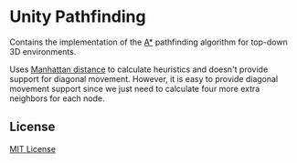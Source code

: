 # Unity Pathfinding

Contains the implementation of the [A*](https://en.wikipedia.org/wiki/A*_search_algorithm) pathfinding algorithm for
top-down 3D environments.

Uses [Manhattan distance](https://xlinux.nist.gov/dads/HTML/manhattanDistance.html) to calculate heuristics and doesn't provide support for diagonal movement. However, it is easy to
provide diagonal movement support since we just need to calculate four more extra neighbors for each node.

## License

[MIT License](https://github.com/iozsaygi/unity-pathfinding/blob/main/LICENSE)